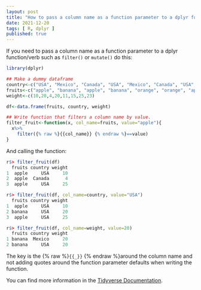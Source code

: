 ```yaml
---
layout: post
title: "How to pass a column name as a function parameter to a dplyr function in R."
date: 2021-12-20
tags: [ R, dplyr ]
published: true
---
```


If you need to pass a column name as a function parameter to a dplyr function/verb such as `filter()` or `mutate()` do this: 

```r
library(dplyr)

## Make a dummy dataframe
country<-c("USA", "Mexico", "Canada", "USA", "Mexico", "Canada", "USA", "Mexico")
fruits<-c("apple", "banana", "apple", "banana", "orange", "orange", "apple", "banana")
weight<-c(10,20,4,20,11,15,25,23)

df<-data.frame(fruits, country, weight)

## Write function that filters a column name by value.
filter_fruit<-function(x, col_name=fruits, value="apple"){
  x%>%
    filter({% raw %}{{col_name}} {% endraw %}==value)
}
```

And calling the function:

```r
r$> filter_fruit(df)
  fruits country weight
1  apple     USA     10
2  apple  Canada      4
3  apple     USA     25

r$> filter_fruit(df, col_name=country, value="USA")
  fruits country weight
1  apple     USA     10
2 banana     USA     20
3  apple     USA     25

r$> filter_fruit(df, col_name=weight, value=20)
  fruits country weight
1 banana  Mexico     20
2 banana     USA     20
```

The key is the {% raw %}` {{_}} ` {% endraw %}around the column name and not adding quotes around the function parameter defaults when writing the function. 

You can find more information in the [Tidyverse Documentation](https://dplyr.tidyverse.org/articles/programming.html#indirection-2).




